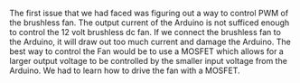  The first issue that we had faced was figuring out a way to control PWM of the brushless fan. The output current of the Arduino is not sufficed enough to control the 12 volt brushless dc fan. If we connect the brushless fan to the Arduino, it will draw out too much current and damage the Arduino. The best way to control the Fan would be to use a MOSFET which allows for a larger output voltage to be controlled by the smaller input voltage from the Arduino. We had to learn how to drive the fan with a MOSFET.

